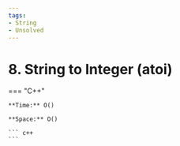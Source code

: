 ```yaml
---
tags:
- String
- Unsolved
---
```



# 8. String to Integer (atoi)

=== "C++"

    **Time:** O()

    **Space:** O()

    ``` c++
    ```